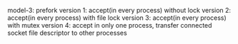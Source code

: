 model-3: prefork
version 1: accept(in every process) without lock
version 2: accept(in every process) with file lock
version 3: accept(in every process) with mutex
version 4: accept in only one process, transfer connected socket file descriptor
to other processes
